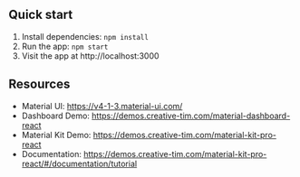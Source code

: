 ## Quick start

1. Install dependencies: `npm install`
2. Run the app: `npm start`
3. Visit the app at http://localhost:3000

## Resources

- Material UI: https://v4-1-3.material-ui.com/
- Dashboard Demo: https://demos.creative-tim.com/material-dashboard-react
- Material Kit Demo: https://demos.creative-tim.com/material-kit-pro-react
- Documentation: https://demos.creative-tim.com/material-kit-pro-react/#/documentation/tutorial
